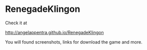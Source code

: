 RenegadeKlingon
===============

Check it at 

http://angelappentra.github.io/RenegadeKlingon

You will found screenshots, links for download the game and more.



